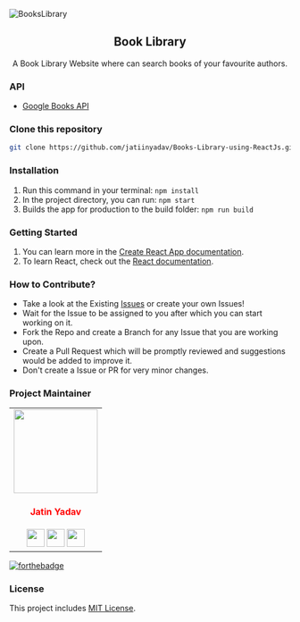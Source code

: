![BooksLibrary](https://user-images.githubusercontent.com/73248007/135709031-5e403bf4-0559-4e84-a9e3-3fcd68273960.png)


<div align="center">
  <h2 align = "center">Book Library</h2>

  <p align = "center">A Book Library Website where can search books of your favourite authors. </p>
</div>

### API

- [Google Books API](https://developers.google.com/books/docs/v1/using)

### Clone this repository
```bash
git clone https://github.com/jatiinyadav/Books-Library-using-ReactJs.git
```

### Installation
 1. Run this command in your terminal: ```npm install```
 2. In the project directory, you can run: ``` npm start ```
 3. Builds the app for production to the build folder: ```npm run build```


### Getting Started

 1. You can learn more in the [Create React App documentation](https://facebook.github.io/create-react-app/docs/getting-started).
 2. To learn React, check out the [React documentation](https://reactjs.org/).

### How to Contribute?

- Take a look at the Existing [Issues](https://github.com/jatiinyadav/Books-Library-using-ReactJs/issues) or create your own Issues!
- Wait for the Issue to be assigned to you after which you can start working on it.
- Fork the Repo and create a Branch for any Issue that you are working upon.
- Create a Pull Request which will be promptly reviewed and suggestions would be added to improve it.
- Don't create a Issue or PR for very minor changes.

### Project Maintainer

<table>
<tr>
<td align="center" ><a href="https://github.com/jatiinyadav"><img src="https://avatars.githubusercontent.com/u/73248007?v=4" width=150px height=150px /></a></br> <h4 style="color:red;">Jatin Yadav</h4>
<a href="https://jatiinyadav.github.io/"><img src="https://img.icons8.com/fluency/50/000000/link.png" width="32px" height="32px"></a>
<a href="https://www.linkedin.com/in/jatiinyadav/"><img src="https://img.icons8.com/fluency/50/000000/linkedin.png" width="32px" height="32px"></a>
<a href="https://www.twitter.com/jatiin_yadav/"><img src="https://img.icons8.com/color/48/000000/twitter.png" width="32px" height="32px"></a></td>
</tr>
</table>

[![forthebadge](https://forthebadge.com/images/badges/built-with-love.svg)](https://jatiinyadav.github.io/)

### License

This project includes [MIT License](/LICENSE).

